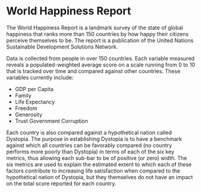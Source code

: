 # World Happiness Report

The World Happiness Report is a landmark survey of the state of global happiness that ranks more than 150 countries by how happy their citizens perceive themselves to be. The report is a publication of the United Nations Sustainable Development Solutions Network. 

Data is collected from people in over 150 countries. Each variable measured reveals a populated-weighted average score on a scale running from 0 to 10 that is tracked over time and compared against other countries. These variables currently include:

- GDP per Capita
- Family
- Life Expectancy
- Freedom
- Generosity
- Trust Government Corruption 

Each country is also compared against a hypothetical nation called Dystopia. The purpose in establishing Dystopia is to have a benchmark against which all countries can be favorably compared (no country performs more poorly than Dystopia) in terms of each of the six key metrics, thus allowing each sub-bar to be of positive (or zero) width. The six metrics are used to explain the estimated extent to which each of these factors contribute to increasing life satisfaction when compared to the hypothetical nation of Dystopia, but they themselves do not have an impact on the total score reported for each country.
